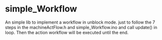 # simple_Workflow
An simple lib to implement a workflow in unblock mode.
just to follow the 7 steps in the machineActFlow.h and simple_Workflow.ino and call update() in loop. Then the action workflow will be executed until the end.



